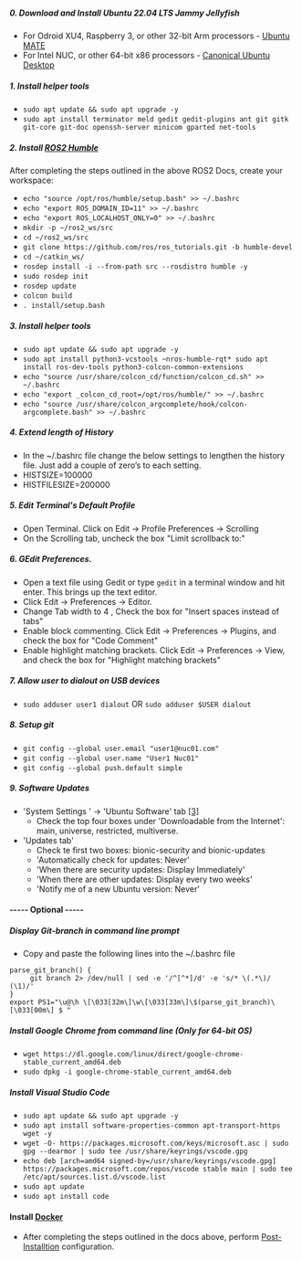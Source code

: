 ##### 0. Download and Install Ubuntu 22.04 LTS Jammy Jellyfish
- For Odroid XU4, Raspberry 3, or other 32-bit Arm processors - [Ubuntu MATE](https://ubuntu-mate.org/download/armhf/jammy/)
- For Intel NUC, or other 64-bit x86 processors - [Canonical Ubuntu Desktop](https://releases.ubuntu.com/22.04/)

##### 1. Install helper tools
- `sudo apt update && sudo apt upgrade -y`
- `sudo apt install terminator meld gedit gedit-plugins ant git gitk git-core git-doc openssh-server minicom gparted net-tools`

##### 2. Install [ROS2 Humble](https://docs.ros.org/en/humble/Installation/Ubuntu-Install-Debians.html)
After completing the steps outlined in the above ROS2 Docs, create your workspace:
- `echo "source /opt/ros/humble/setup.bash" >> ~/.bashrc`
- `echo "export ROS_DOMAIN_ID=11" >> ~/.bashrc`
- `echo "export ROS_LOCALHOST_ONLY=0" >> ~/.bashrc`
- `mkdir -p ~/ros2_ws/src`
- `cd ~/ros2_ws/src`
- `git clone https://github.com/ros/ros_tutorials.git -b humble-devel`
- `cd ~/catkin_ws/`
- `rosdep install -i --from-path src --rosdistro humble -y`
- `sudo rosdep init`
- `rosdep update`
- `colcon build`
- `. install/setup.bash`

##### 3. Install helper tools
- `sudo apt update && sudo apt upgrade -y`
- `sudo apt install python3-vcstools ~nros-humble-rqt* sudo apt install ros-dev-tools python3-colcon-common-extensions`
- `echo "source /usr/share/colcon_cd/function/colcon_cd.sh" >> ~/.bashrc`
- `echo "export _colcon_cd_root=/opt/ros/humble/" >> ~/.bashrc`
- `echo "source /usr/share/colcon_argcomplete/hook/colcon-argcomplete.bash" >> ~/.bashrc`

##### 4. Extend length of History
- In the ~/.bashrc file change the below settings to lengthen the history file. Just add a couple of zero’s to each setting.
- HISTSIZE=100000
- HISTFILESIZE=200000

##### 5. Edit Terminal's Default Profile
- Open Terminal. Click on Edit -> Profile Preferences -> Scrolling
- On the Scrolling tab, uncheck the box "Limit scrollback to:"

##### 6. GEdit Preferences.
- Open a text file using Gedit or type `gedit` in a terminal window and hit enter. This brings up the text editor.
- Click Edit -> Preferences -> Editor. 
- Change Tab width to 4 , Check the box for "Insert spaces instead of tabs"
- Enable block commenting. Click Edit -> Preferences -> Plugins, and check the box for "Code Comment"
- Enable highlight matching brackets. Click Edit -> Preferences -> View, and check the box for "Highlight matching brackets"

##### 7. Allow user to dialout on USB devices
 - `sudo adduser user1 dialout` OR `sudo adduser $USER dialout`
 
##### 8. Setup git
- `git config --global user.email "user1@nuc01.com"`
- `git config --global user.name "User1 Nuc01"`
- `git config --global push.default simple`

##### 9. Software Updates 
- 'System Settings ' -> 'Ubuntu Software' tab [[3]](https://help.ubuntu.com/community/Repositories/Ubuntu)
  - Check the top four boxes under 'Downloadable from the Internet': main, universe, restricted, multiverse.
- 'Updates tab'
  - Check te first two boxes: bionic-security and bionic-updates
  - 'Automatically check for updates: Never'
  - 'When there are security updates: Display Immediately'
  - 'When there are other updates: Display every two weeks'
  - 'Notify me of a new Ubuntu version: Never'

#### ----- Optional -----
##### Display Git-branch in command line prompt
- Copy and paste the following lines into the ~/.bashrc file
```
parse_git_branch() {
     git branch 2> /dev/null | sed -e '/^[^*]/d' -e 's/* \(.*\)/ (\1)/'
}
export PS1="\u@\h \[\033[32m\]\w\[\033[33m\]\$(parse_git_branch)\[\033[00m\] $ "
```

##### Install Google Chrome from command line (Only for 64-bit OS)
- `wget https://dl.google.com/linux/direct/google-chrome-stable_current_amd64.deb`
- `sudo dpkg -i google-chrome-stable_current_amd64.deb`

##### Install Visual Studio Code
- `sudo apt update && sudo apt upgrade -y`
- `sudo apt install software-properties-common apt-transport-https wget -y`
- `wget -O- https://packages.microsoft.com/keys/microsoft.asc | sudo gpg --dearmor | sudo tee /usr/share/keyrings/vscode.gpg`
- `echo deb [arch=amd64 signed-by=/usr/share/keyrings/vscode.gpg] https://packages.microsoft.com/repos/vscode stable main | sudo tee /etc/apt/sources.list.d/vscode.list`
- `sudo apt update`
- `sudo apt install code`

#### Install [Docker](https://docs.docker.com/engine/install/ubuntu/)
- After completing the steps outlined in the docs above, perform [Post-Installtion](https://docs.docker.com/engine/install/linux-postinstall/) configuration.
